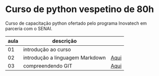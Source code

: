 # Curso de python vespetino de 80h

Curso de capacitação python ofertado pelo programa Inovatech em parceria com o SENAI.

|aula| descrição|| 
|-|-|-|
|01|introdução ao curso||
|02| introdução a linguagem Markdown|[Aqui](./aulaMarkdown.md)|
|03| compreendendo GIT| [Aqui](./aulaGit.md)